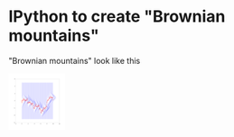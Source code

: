 # IPython to create "Brownian mountains" 

"Brownian mountains" look like this

<img src="brownian_discrete.png?raw=true" height="100" width="100">


